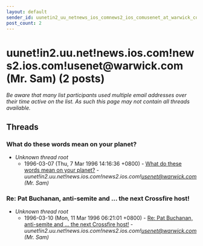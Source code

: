 ```yaml
---
layout: default
sender_id: uunetin2_uu_netnews_ios_comnews2_ios_comusenet_at_warwick_com_mr_sam_
post_count: 2
---
```


# uunet!in2.uu.net!news.ios.com!news2.ios.com!usenet<span>@</span>warwick.com (Mr. Sam) (2 posts)

_Be aware that many list participants used multiple email addresses over their time active on the list. As such this page may not contain all threads available._

## Threads

### What do these words mean on your planet?
+ _Unknown thread root_
  + 1996-03-07 (Thu, 7 Mar 1996 14:16:36 +0800) - [What do these words mean on your planet?](/archive/1996/03/85072d082b6c6e9493040e4c4290fd05daeb63ee4888eed39610e5a4f7ce0718) - _uunet!in2.uu.net!news.ios.com!news2.ios.com!usenet@warwick.com (Mr. Sam)_

### Re: Pat Buchanan, anti-semite and ... the next Crossfire host!
+ _Unknown thread root_
  + 1996-03-10 (Mon, 11 Mar 1996 06:21:01 +0800) - [Re: Pat Buchanan, anti-semite and ... the next Crossfire host!](/archive/1996/03/86e1aeab826f87e5aa3384416e55ce9537774b2f926d5c8aff58250a744994d9) - _uunet!in2.uu.net!news.ios.com!news2.ios.com!usenet@warwick.com (Mr. Sam)_

